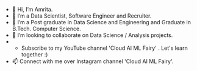 - 👋 Hi, I’m Amrita.
- 👀 I’m a Data Scientist, Software Engineer and Recruiter.
- 🌱 I’m a Post graduate in Data Science and Engineering and Graduate in B.Tech. Computer Science.
- 💞️ I’m looking to collaborate on Data Science / Analysis projects. 
-  * Subscribe to my YouTube channel     'Cloud AI ML Fairy'     . Let's learn together :)
- 📫 Connect with me over Instagram channel 'Cloud AI ML Fairy'.
<!---
Amrita-Ka/Amrita-Ka is a ✨ special ✨ repository because its `README.md` (this file) appears on your GitHub profile.
You can click the Preview link to take a look at your changes.
--->
